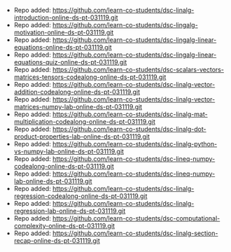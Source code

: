
- Repo added: https://github.com/learn-co-students/dsc-linalg-introduction-online-ds-pt-031119.git
- Repo added: https://github.com/learn-co-students/dsc-lingalg-motivation-online-ds-pt-031119.git
- Repo added: https://github.com/learn-co-students/dsc-lingalg-linear-equations-online-ds-pt-031119.git
- Repo added: https://github.com/learn-co-students/dsc-lingalg-linear-equations-quiz-online-ds-pt-031119.git
- Repo added: https://github.com/learn-co-students/dsc-scalars-vectors-matrices-tensors-codealong-online-ds-pt-031119.git
- Repo added: https://github.com/learn-co-students/dsc-linalg-vector-addition-codealong-online-ds-pt-031119.git
- Repo added: https://github.com/learn-co-students/dsc-linalg-vector-matrices-numpy-lab-online-ds-pt-031119.git
- Repo added: https://github.com/learn-co-students/dsc-linalg-mat-multiplication-codealong-online-ds-pt-031119.git
- Repo added: https://github.com/learn-co-students/dsc-linalg-dot-product-properties-lab-online-ds-pt-031119.git
- Repo added: https://github.com/learn-co-students/dsc-linalg-python-vs-numpy-lab-online-ds-pt-031119.git
- Repo added: https://github.com/learn-co-students/dsc-lineq-numpy-codealong-online-ds-pt-031119.git
- Repo added: https://github.com/learn-co-students/dsc-lineq-numpy-lab-online-ds-pt-031119.git
- Repo added: https://github.com/learn-co-students/dsc-linalg-regression-codealong-online-ds-pt-031119.git
- Repo added: https://github.com/learn-co-students/dsc-linalg-regression-lab-online-ds-pt-031119.git
- Repo added: https://github.com/learn-co-students/dsc-computational-complexity-online-ds-pt-031119.git
- Repo added: https://github.com/learn-co-students/dsc-linalg-section-recap-online-ds-pt-031119.git